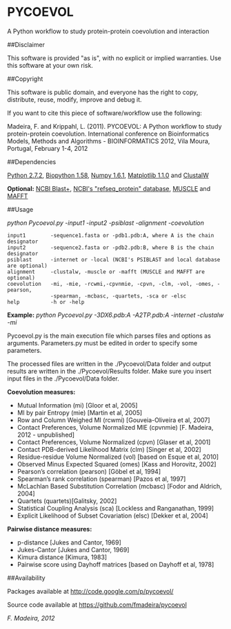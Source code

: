 ﻿PYCOEVOL
========

A Python workflow to study protein-protein coevolution and interaction

##Disclaimer 

This software is provided "as is", with no explicit or implied warranties. 
Use this software at your own risk.

##Copyright

This software is public domain, and everyone has the right to copy, 
distribute, reuse, modify, improve and debug it.

If you want to cite this piece of software/workflow use the following:

Madeira, F. and Krippahl, L. (2011). PYCOEVOL: A Python workflow to study 
protein-protein coevolution. International conference on Bioinformatics 
Models, Methods and Algorithms - BIOINFORMATICS 2012, Vila Moura, 
Portugal, February 1-4, 2012 

##Dependencies

[Python 2.7.2](http://python.org/),
[Biopython 1.58](http://biopython.org/),
[Numpy 1.6.1](http://numpy.scipy.org/),
[Matplotlib 1.1.0](http://matplotlib.sourceforge.net/) and
[ClustalW](http://www.clustal.org/)

**Optional:**
[NCBI Blast+](http://blast.ncbi.nlm.nih.gov/Blast.cgi?CMD=Web&PAGE_TYPE=BlastDocs&DOC_TYPE=Download),
[NCBI's "refseq_protein" database](ftp://ftp.ncbi.nlm.nih.gov/blast/db/),
[MUSCLE](http://www.drive5.com/muscle/) and
[MAFFT](http://mafft.cbrc.jp/alignment/software/)


##Usage
 
_python Pycoevol.py  -input1 -input2 -psiblast -alignment -coevolution_
       
    input1        -sequence1.fasta or -pdb1.pdb:A, where A is the chain designator                  
    input2        -sequence2.fasta or -pdb2.pdb:B, where B is the chain designator
    psiblast      -internet or -local (NCBI's PSIBLAST and local database are optional)  
    alignment     -clustalw, -muscle or -mafft (MUSCLE and MAFFT are optional)
    coevolution   -mi, -mie, -rcwmi,-cpvnmie, -cpvn, -clm, -vol, -omes, -pearson, 
	              -spearman, -mcbasc, -quartets, -sca or -elsc
    help          -h or -help

**Example:** 
_python Pycoevol.py -3DX6.pdb:A -A2TP.pdb:A -internet -clustalw -mi_

Pycoevol.py is the main execution file which parses files and options
as arguments. Parameters.py must be edited in order to specify some 
parameters.

The processed files are written in the ./Pycoevol/Data folder and 
output results are written in the ./Pycoevol/Results folder.
Make sure you insert input files in the ./Pycoevol/Data folder.

**Coevolution measures:**

* Mutual Information (mi) [Gloor et al, 2005]
* MI by pair Entropy (mie) [Martin et al, 2005]
* Row and Column Weighed MI (rcwmi) [Gouveia-Oliveira et al, 2007]
* Contact Preferences, Volume Normalized MIE (cpvnmie) [F. Madeira, 2012 - unpublished]
* Contact Preferences, Volume Normalized (cpvn) [Glaser et al, 2001]
* Contact PDB-derived Likelihood Matrix (clm) [Singer et al, 2002]
* Residue-residue Volume Normalized (vol) [based on Esque et al, 2010]
* Observed Minus Expected Squared  (omes) [Kass and Horovitz, 2002]
* Pearson’s correlation (pearson) [Göbel et al, 1994]
* Spearman’s rank correlation (spearman) [Pazos et al, 1997]
* McLachlan Based Substitution Correlation (mcbasc) [Fodor and Aldrich, 2004]
* Quartets (quartets)[Galitsky, 2002]
* Statistical Coupling Analysis (sca) [Lockless and Ranganathan, 1999]
* Explicit Likelihood of Subset Covariation (elsc) [Dekker et al, 2004]

**Pairwise distance measures:**

* p-distance [Jukes and Cantor, 1969]
* Jukes-Cantor [Jukes and Cantor, 1969]
* Kimura distance [Kimura, 1983]
* Pairwise score using Dayhoff matrices [based on Dayhoff et al, 1978]

##Availability

Packages available at
http://code.google.com/p/pycoevol/

Source code available at
https://github.com/fmadeira/pycoevol


*F. Madeira, 2012*

